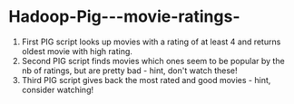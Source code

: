 # Hadoop-Pig---movie-ratings-
1) First PIG script looks up movies with a rating of at least 4 and returns oldest movie with high rating.
2) Second PIG script finds movies which ones seem to be popular by the nb of ratings, but are pretty bad - hint, don't watch these! 
3) Third PIG script gives back the most rated and good movies - hint, consider watching! 
